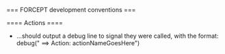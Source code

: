 === FORCEPT development conventions ===

==== Actions ====
- ...should output a debug line to signal they were called, with the format: debug(" ==> Action: actionNameGoesHere")
